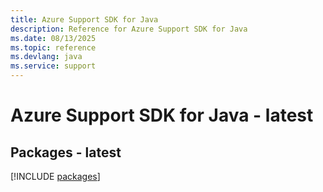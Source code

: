 ```yaml
---
title: Azure Support SDK for Java
description: Reference for Azure Support SDK for Java
ms.date: 08/13/2025
ms.topic: reference
ms.devlang: java
ms.service: support
---
```

# Azure Support SDK for Java - latest
## Packages - latest
[!INCLUDE [packages](support-index.md)]